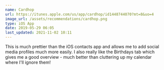 ```yaml
---
name: Cardhop
url: https://itunes.apple.com/us/app/cardhop/id1448744070?mt=8&uo=4
image_url: /assets/recommendations/cardhop.png
type: iOS App
date: 2019-05-29 06:05
last_updated: 2021-11-02 10:11
---
```

This is much prettier than the iOS contacts app and allows me to add social media profiles much more easily. I also really like the Birthdays tab which gives me a good overview - much better than cluttering up my calendar where I'll ignore them!